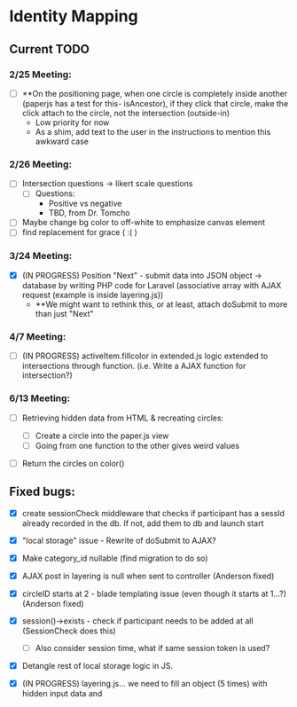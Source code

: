 # Identity Mapping

## Current TODO

### 2/25 Meeting:
  - [ ] **On the positioning page, when one circle is completely inside another (paperjs has a test for this- isAncestor), if they click that circle, make the click attach to the circle, not the intersection (outside-in)
    - Low priority for now
    - As a shim, add text to the user in the instructions to mention this awkward case
    
### 2/26 Meeting: 
  - [ ] Intersection questions -> likert scale questions
    - [ ] Questions:
      - Positive vs negative
      - TBD, from Dr. Tomcho
  - [ ] Maybe change bg color to off-white to emphasize canvas element
  - [ ] find replacement for grace ( :( )
  
### 3/24 Meeting: 
  - [x] (IN PROGRESS) Position "Next" - submit data into JSON object -> database by writing PHP code for Laravel (associative array with AJAX request (example is inside layering.js))
    - **We might want to rethink this, or at least, attach doSubmit to more than just "Next"
  
### 4/7 Meeting:
  - [ ] (IN PROGRESS) activeItem.fillcolor in extended.js logic extended to intersections through function. (i.e. Write a AJAX function for intersection?)
    
### 6/13 Meeting:
- [ ] Retrieving hidden data from HTML & recreating circles:
    - [ ] Create a circle into the paper.js view 
     - [ ] Going from one function to the other gives weird values
- [ ] Return the circles on color()



## Fixed bugs:
  - [x] create sessionCheck middleware that checks if participant has a sessId already recorded in the db. If not, add them to db and launch start
  - [x] "local storage" issue - Rewrite of doSubmit to AJAX?
  - [x] Make category_id nullable (find migration to do so)
  - [x] AJAX post in layering is null when sent to controller (Anderson fixed)
  - [x] circleID starts at 2 - blade templating issue (even though it starts at 1...?) (Anderson fixed)
  - [x] session()->exists - check if participant needs to be added at all (SessionCheck does this)
    - [ ] Also consider session time, what if same session token is used?
  - [x] Detangle rest of local storage logic in JS.
  - [x] (IN PROGRESS) layering.js... we need to fill an object (5 times) with hidden input data and 


